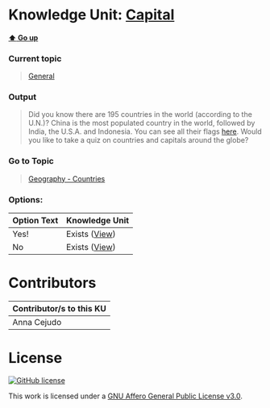 # Knowledge Unit: [Capital](../../knowledge_units/general/capital.md)

#### [:arrow_up: Go up](../../topics/general.md)
### Current topic
> [General](../../topics/general.md)
### Output
> Did you know there are 195 countries in the world (according to the U.N.)? China is the most populated country in the world, followed by India, the U.S.A. and Indonesia. You can see all their flags [here](https://www.worldometers.info/geography/flags-of-the-world/). Would you like to take a quiz on countries and capitals around the globe?
### Go to Topic
> [Geography - Countries](../../topics/geography-countries.md)

### Options: 

| Option Text | Knowledge Unit |
| - | - |  
| Yes!  |  Exists ([View](../../knowledge_units/geography-countries/yes.md))  |  
| No  |  Exists ([View](../../knowledge_units/geography-countries/no.md))  | 

# Contributors

| Contributor/s to this KU |
| - | 
| Anna Cejudo |

# License
[![GitHub license](https://img.shields.io/github/license/inbrainz/cerebro)](https://github.com/inbrainz/cerebro/blob/master/LICENSE)

This work is licensed under a [GNU Affero General Public License v3.0](https://www.gnu.org/licenses/agpl-3.0.txt).